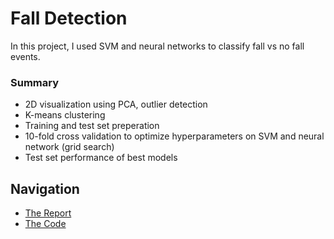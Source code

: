 # Fall Detection
In this project, I used SVM and neural networks to classify fall vs no fall events.

### Summary
- 2D visualization using PCA, outlier detection
- K-means clustering
- Training and test set preperation
- 10-fold cross validation to optimize hyperparameters on SVM and neural network (grid search)
- Test set performance of best models

## Navigation
- [The Report](fall-detection-report.pdf)
- [The Code](fall-detection.ipynb)

